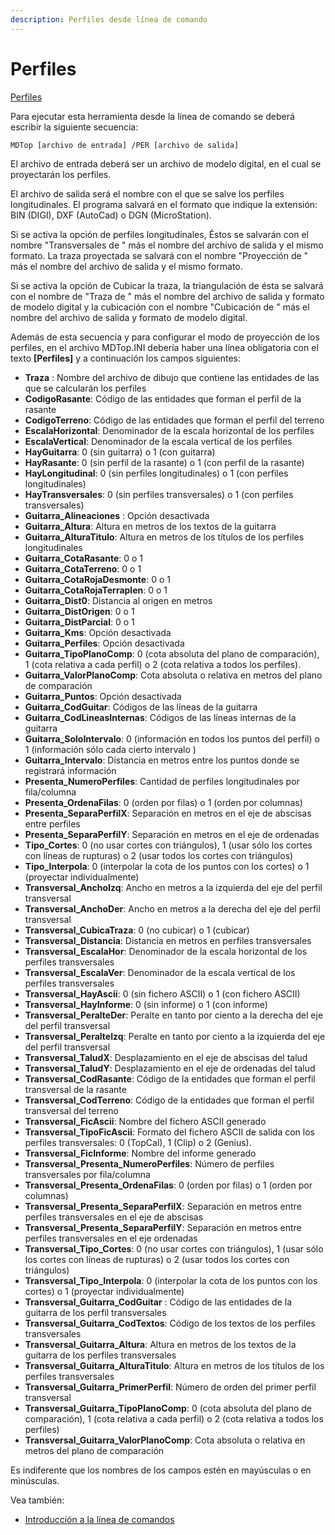 ```yaml
---
description: Perfiles desde línea de comando
---
```


# Perfiles

[Perfiles](/mdtopx/desde-linea-de-comando/linea-de-comando-perfiles.md)

Para ejecutar esta herramienta desde la línea de comando se deberá escribir la siguiente secuencia:

```
MDTop [archivo de entrada] /PER [archivo de salida]
```

El archivo de entrada deberá ser un archivo de modelo digital, en el cual se proyectarán los perfiles.

El archivo de salida será el nombre con el que se salve los perfiles longitudinales. El programa salvará en el formato que indique la extensión: BIN (DIGI), DXF (AutoCad) o DGN (MicroStation).

Si se activa la opción de perfiles longitudinales, Éstos se salvarán con el nombre "Transversales de " más el nombre del archivo de salida y el mismo formato. La traza proyectada se salvará con el nombre "Proyección de " más el nombre del archivo de salida y el mismo formato.

Si se activa la opción de Cubicar la traza, la triangulación de ésta se salvará con el nombre de "Traza de " más el nombre del archivo de salida y formato de modelo digital y la cubicación con el nombre "Cubicación de " más el nombre del archivo de salida y formato de modelo digital.

Además de esta secuencia y para configurar el modo de proyección de los perfiles, en el archivo MDTop.INI debería haber una línea obligatoria con el texto **\[Perfiles]** y a continuación los campos siguientes:

* **Traza** : Nombre del archivo de dibujo que contiene las entidades de las que se calcularán los perfiles
* **CodigoRasante**: Código de las entidades que forman el perfil de la rasante
* **CodigoTerreno**: Código de las entidades que forman el perfil del terreno
* **EscalaHorizontal**: Denominador de la escala horizontal de los perfiles
* **EscalaVertical**: Denominador de la escala vertical de los perfiles
* **HayGuitarra**: 0 (sin guitarra) o 1 (con guitarra)
* **HayRasante**: 0 (sin perfil de la rasante) o 1 (con perfil de la rasante)
* **HayLongitudinal**: 0 (sin perfiles longitudinales) o 1 (con perfiles longitudinales)
* **HayTransversales**: 0 (sin perfiles transversales) o 1 (con perfiles transversales)
* **Guitarra\_Alineaciones** : Opción desactivada
* **Guitarra\_Altura**: Altura en metros de los textos de la guitarra
* **Guitarra\_AlturaTitulo**: Altura en metros de los títulos de los perfiles longitudinales
* **Guitarra\_CotaRasante**: 0 o 1
* **Guitarra\_CotaTerreno**: 0 o 1
* **Guitarra\_CotaRojaDesmonte**: 0 o 1
* **Guitarra\_CotaRojaTerraplen**: 0 o 1
* **Guitarra\_Dist0**: Distancia al origen en metros
* **Guitarra\_DistOrigen**: 0 o 1
* **Guitarra\_DistParcial**: 0 o 1
* **Guitarra\_Kms**: Opción desactivada
* **Guitarra\_Perfiles**: Opción desactivada
* **Guitarra\_TipoPlanoComp**: 0 (cota absoluta del plano de comparación), 1 (cota relativa a cada perfil) o 2 (cota relativa a todos los perfiles).
* **Guitarra\_ValorPlanoComp**: Cota absoluta o relativa en metros del plano de comparación
* **Guitarra\_Puntos**: Opción desactivada
* **Guitarra\_CodGuitar**: Códigos de las líneas de la guitarra
* **Guitarra\_CodLineasInternas**: Códigos de las líneas internas de la guitarra
* **Guitarra\_SoloIntervalo**: 0 (información en todos los puntos del perfil) o 1 (información sólo cada cierto intervalo )
* **Guitarra\_Intervalo**: Distancia en metros entre los puntos donde se registrará información
* **Presenta\_NumeroPerfiles**: Cantidad de perfiles longitudinales por fila/columna
* **Presenta\_OrdenaFilas**: 0 (orden por filas) o 1 (orden por columnas)
* **Presenta\_SeparaPerfilX**: Separación en metros en el eje de abscisas entre perfiles
* **Presenta\_SeparaPerfilY**: Separación en metros en el eje de ordenadas
* **Tipo\_Cortes**: 0 (no usar cortes con triángulos), 1 (usar sólo los cortes con líneas de rupturas) o 2 (usar todos los cortes con triángulos)
* **Tipo\_Interpola**: 0 (interpolar la cota de los puntos con los cortes) o 1 (proyectar individualmente)
* **Transversal\_AnchoIzq**: Ancho en metros a la izquierda del eje del perfil transversal
* **Transversal\_AnchoDer**: Ancho en metros a la derecha del eje del perfil transversal
* **Transversal\_CubicaTraza**: 0 (no cubicar) o 1 (cubicar)
* **Transversal\_Distancia**: Distancia en metros en perfiles transversales
* **Transversal\_EscalaHor**: Denominador de la escala horizontal de los perfiles transversales
* **Transversal\_EscalaVer**: Denominador de la escala vertical de los perfiles transversales
* **Transversal\_HayAscii**: 0 (sin fichero ASCII) o 1 (con fichero ASCII)
* **Transversal\_HayInforme**: 0 (sin informe) o 1 (con informe)
* **Transversal\_PeralteDer**: Peralte en tanto por ciento a la derecha del eje del perfil transversal
* **Transversal\_PeralteIzq**: Peralte en tanto por ciento a la izquierda del eje del perfil transversal
* **Transversal\_TaludX**: Desplazamiento en el eje de abscisas del talud
* **Transversal\_TaludY**: Desplazamiento en el eje de ordenadas del talud
* **Transversal\_CodRasante**: Código de la entidades que forman el perfil transversal de la rasante
* **Transversal\_CodTerreno**: Código de la entidades que forman el perfil transversal del terreno
* **Transversal\_FicAscii**: Nombre del fichero ASCII generado
* **Transversal\_TipoFicAscii**: Formato del fichero ASCII de salida con los perfiles transversales: 0 (TopCal), 1 (Clip) o 2 (Genius).
* **Transversal\_FicInforme**: Nombre del informe generado
* **Transversal\_Presenta\_NumeroPerfiles**: Número de perfiles transversales por fila/columna
* **Transversal\_Presenta\_OrdenaFilas**: 0 (orden por filas) o 1 (orden por columnas)
* **Transversal\_Presenta\_SeparaPerfilX**: Separación en metros entre perfiles transversales en el eje de abscisas
* **Transversal\_Presenta\_SeparaPerfilY**: Separación en metros entre perfiles transversales en el eje ordenadas
* **Transversal\_Tipo\_Cortes**: 0 (no usar cortes con triángulos), 1 (usar sólo los cortes con líneas de rupturas) o 2 (usar todos los cortes con triángulos)
* **Transversal\_Tipo\_Interpola**: 0 (interpolar la cota de los puntos con los cortes) o 1 (proyectar individualmente)
* **Transversal\_Guitarra\_CodGuitar** : Código de las entidades de la guitarra de los perfil transversales
* **Transversal\_Guitarra\_CodTextos**: Código de los textos de los perfiles transversales
* **Transversal\_Guitarra\_Altura**: Altura en metros de los textos de la guitarra de los perfiles transversales
* **Transversal\_Guitarra\_AlturaTitulo**: Altura en metros de los títulos de los perfiles transversales
* **Transversal\_Guitarra\_PrimerPerfil**: Número de orden del primer perfil transversal
* **Transversal\_Guitarra\_TipoPlanoComp**: 0 (cota absoluta del plano de comparación), 1 (cota relativa a cada perfil) o 2 (cota relativa a todos los perfiles)
* **Transversal\_Guitarra\_ValorPlanoComp**: Cota absoluta o relativa en metros del plano de comparación

Es indiferente que los nombres de los campos estén en mayúsculas o en minúsculas.

Vea también:

* [Introducción a la línea de comandos](./)
